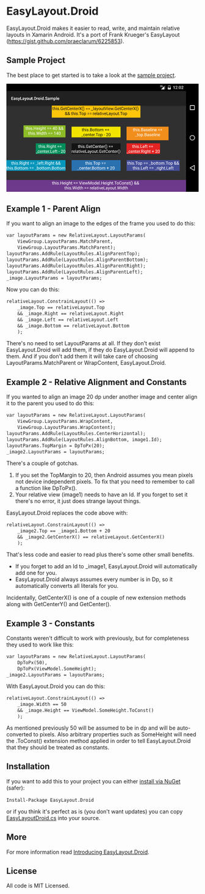 # EasyLayout.Droid
EasyLayout.Droid makes it easier to read, write, and maintain relative layouts in Xamarin Android. It's a port of Frank Krueger's EasyLayout (https://gist.github.com/praeclarum/6225853).

## Sample Project

The best place to get started is to take a look at the [sample project](https://github.com/lprichar/EasyLayout.Droid/blob/master/EasyLayout.Droid.Sample/MainActivity.cs).

![Sample Project Screenshot](SampleProject.png)

## Example 1 - Parent Align


If you want to align an image to the edges of the frame you used to do this:

````
var layoutParams = new RelativeLayout.LayoutParams(
    ViewGroup.LayoutParams.MatchParent,
    ViewGroup.LayoutParams.MatchParent);
layoutParams.AddRule(LayoutRules.AlignParentTop);
layoutParams.AddRule(LayoutRules.AlignParentBottom);
layoutParams.AddRule(LayoutRules.AlignParentRight);
layoutParams.AddRule(LayoutRules.AlignParentLeft);
_image.LayoutParams = layoutParams;
````

Now you can do this:

````
relativeLayout.ConstrainLayout(() =>
    _image.Top == relativeLayout.Top
    && _image.Right == relativeLayout.Right
    && _image.Left == relativeLayout.Left
    && _image.Bottom == relativeLayout.Bottom
    );
````

There's no need to set LayoutParams at all.  If they don't exist EasyLayout.Droid will add them, if they do EasyLayout.Droid will append to them.  And if you don't add them it will take care of choosing LayoutParams.MatchParent or WrapContent, EasyLayout.Droid.

## Example 2 - Relative Alignment and Constants

If you wanted to align an image 20 dp under another image and center align it to the parent you used to do this:

````
var layoutParams = new RelativeLayout.LayoutParams(
    ViewGroup.LayoutParams.WrapContent,
    ViewGroup.LayoutParams.WrapContent);
layoutParams.AddRule(LayoutRules.CenterHorizontal);
layoutParams.AddRule(LayoutRules.AlignBottom, image1.Id);
layoutParams.TopMargin = DpToPx(20);
_image2.LayoutParams = layoutParams;
````

There's a couple of gotchas.  

1. If you set the TopMargin to 20, then Android assumes you mean pixels not device independent pixels.  To fix that you need to remember to call a function like DpToPx().  
1. Your relative view (image1) needs to have an Id.  If you forget to set it there's no error, it just does strange layout things.

EasyLayout.Droid replaces the code above with:

````
relativeLayout.ConstrainLayout(() =>
    _image2.Top == _image1.Bottom + 20
    && _image2.GetCenterX() == relativeLayout.GetCenterX()
    );
````

That's less code and easier to read plus there's some other small benefits.  

* If you forget to add an Id to _image1, EasyLayout.Droid will automatically add one for you.  
* EasyLayout.Droid always assumes every number is in Dp, so it automatically converts all literals for you.

Incidentally, GetCenterX() is one of a couple of new extension methods along with GetCenterY() and GetCenter().

## Example 3 - Constants


Constants weren't difficult to work with previously, but for completeness they used to work like this:

````
var layoutParams = new RelativeLayout.LayoutParams(
    DpToPx(50),
    DpToPx(ViewModel.SomeHeight);
_image2.LayoutParams = layoutParams;
````

With EasyLayout.Droid you can do this:

````
relativeLayout.ConstrainLayout(() =>
    _image.Width == 50
    && _image.Height == ViewModel.SomeHeight.ToConst()
    );
````

As mentioned previously 50 will be assumed to be in dp and will be auto-converted to pixels.  Also arbitrary properties such as SomeHeight will need the .ToConst() extension method applied in order to tell EasyLayout.Droid that they should be treated as constants.

## Installation

If you want to add this to your project you can either [install via NuGet](https://www.nuget.org/packages/EasyLayout.Droid/) (safer):

`Install-Package EasyLayout.Droid`

or if you think it's perfect as is (you don't want updates) you can copy [EasyLayoutDroid.cs](https://github.com/lprichar/EasyLayout.Droid/blob/master/EasyLayout.Droid/EasyLayout.cs) into your source.

## More

For more information read [Introducing EasyLayout.Droid](http://www.leerichardson.com/2017/01/introducing-easylayoutdroid-for-simpler.html).

## License

All code is MIT Licensed.